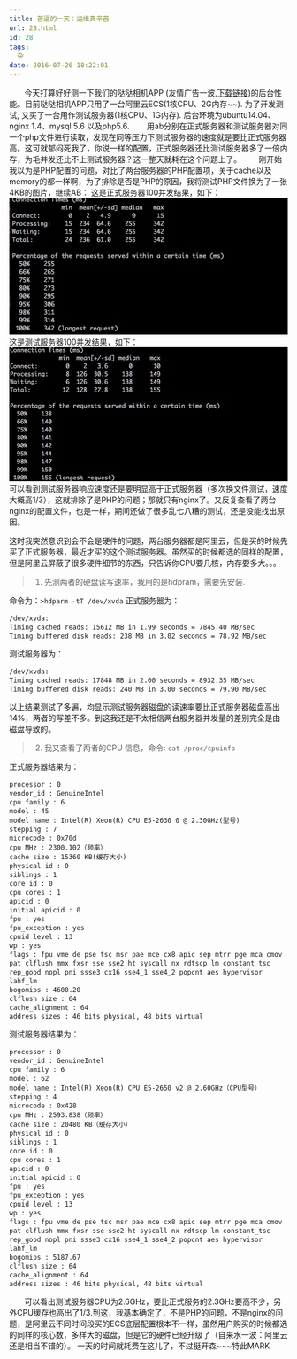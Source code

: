 ```yaml
---
title: 苦逼的一天：运维真辛苦
url: 28.html
id: 28
tags:
  杂
date: 2016-07-26 18:22:01
---
```


&#160; &#160; &#160; &#160;今天打算好好测一下我们的哒哒相机APP (友情广告一波,[下载链接](http://dada.dimeratech.com))的后台性能。目前哒哒相机APP只用了一台阿里云ECS(1核CPU、2G内存~~). 为了开发测试, 又买了一台用作测试服务器(1核CPU、1G内存). 后台环境为ubuntu14.04、nginx 1.4、mysql 5.6 以及php5.6.
&#160; &#160; &#160; &#160;用ab分别在正式服务器和测试服务器对同一个php文件进行读取，发现在同等压力下测试服务器的速度就是要比正式服务器高。这可就郁闷死我了，你说一样的配置，正式服务器还比测试服务器多了一倍内存，为毛并发还比不上测试服务器？这一整天就耗在这个问题上了。
&#160; &#160; &#160; &#160;刚开始我以为是PHP配置的问题，对比了两台服务器的PHP配置项，关于cache以及memory的都一样啊，为了排除是否是PHP的原因，我将测试PHP文件换为了一张4KB的图片，继续AB： 
这是正式服务器100并发结果，如下： ![正式服务器AB](ecs-test/ab.jpg) 
这是测试服务器100并发结果，如下： ![abtest](ecs-test/abtest.jpg)
可以看到测试服务器响应速度还是要明显高于正式服务器（多次换文件测试，速度大概高1/3），这就排除了是PHP的问题；那就只有nginx了。又反复查看了两台nginx的配置文件，也是一样，期间还做了很多乱七八糟的测试，还是没能找出原因。 

这时我突然意识到会不会是硬件的问题，两台服务器都是阿里云，但是买的时候先买了正式服务器，最近才买的这个测试服务器。虽然买的时候都选的同样的配置，但是阿里云屏蔽了很多硬件细节的东西，只告诉你CPU要几核，内存要多大。。。

> 1. 先测两者的硬盘读写速率，我用的是hdpram，需要先安装. 

命令为：`>hdparm -tT /dev/xvda`
正式服务器为：
 ```
/dev/xvda:
Timing cached reads: 15612 MB in 1.99 seconds = 7845.40 MB/sec
Timing buffered disk reads: 238 MB in 3.02 seconds = 78.92 MB/sec 
```

测试服务器为：
 ```/
/dev/xvda:
Timing cached reads: 17848 MB in 2.00 seconds = 8932.35 MB/sec
Timing buffered disk reads: 240 MB in 3.00 seconds = 79.90 MB/sec
```
  以上结果测试了多遍，均显示测试服务器磁盘的读速率要比正式服务器磁盘高出14%，两者的写差不多。到这我还是不太相信两台服务器并发量的差别完全是由磁盘导致的。
  
> 2. 我又查看了两者的CPU 信息，命令: `cat /proc/cpuinfo`
 
正式服务器结果为：
 ```
processor : 0
vendor_id : GenuineIntel
cpu family : 6
model : 45
model name : Intel(R) Xeon(R) CPU E5-2630 0 @ 2.30GHz(型号)
stepping : 7
microcode : 0x70d
cpu MHz : 2300.102（频率）
cache size : 15360 KB(缓存大小)
physical id : 0
siblings : 1
core id : 0
cpu cores : 1
apicid : 0
initial apicid : 0
fpu : yes
fpu_exception : yes
cpuid level : 13
wp : yes
flags : fpu vme de pse tsc msr pae mce cx8 apic sep mtrr pge mca cmov pat clflush mmx fxsr sse sse2 ht syscall nx rdtscp lm constant_tsc rep_good nopl pni ssse3 cx16 sse4_1 sse4_2 popcnt aes hypervisor lahf_lm
bogomips : 4600.20
clflush size : 64
cache_alignment : 64
address sizes : 46 bits physical, 48 bits virtual
```
测试服务器结果为：
```
processor : 0
vendor_id : GenuineIntel
cpu family : 6
model : 62
model name : Intel(R) Xeon(R) CPU E5-2650 v2 @ 2.60GHz（CPU型号）
stepping : 4
microcode : 0x428
cpu MHz : 2593.838（频率）
cache size : 20480 KB（缓存大小）
physical id : 0
siblings : 1
core id : 0
cpu cores : 1
apicid : 0
initial apicid : 0
fpu : yes
fpu_exception : yes
cpuid level : 13
wp : yes
flags : fpu vme de pse tsc msr pae mce cx8 apic sep mtrr pge mca cmov pat clflush mmx fxsr sse sse2 ht syscall nx rdtscp lm constant_tsc rep_good nopl pni ssse3 cx16 sse4_1 sse4_2 popcnt aes hypervisor lahf_lm
bogomips : 5187.67
clflush size : 64
cache_alignment : 64
address sizes : 46 bits physical, 48 bits virtual
``` 
&#160; &#160; &#160; &#160;可以看出测试服务器CPU为2.6GHz，要比正式服务的2.3GHz要高不少，另外CPU缓存也高出了1/3.到这，我基本确定了，不是PHP的问题，不是nginx的问题，是阿里云不同时间段买的ECS底层配置根本不一样，虽然用户购买的时候都选的同样的核心数，多样大的磁盘，但是它的硬件已经升级了（自来水一波：阿里云还是相当不错的）。
一天的时间就耗费在这儿了，不过挺开森~~~特此MARK